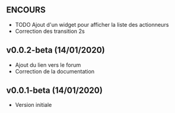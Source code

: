 ## ENCOURS

* TODO Ajout d'un widget pour afficher la liste des actionneurs
* Correction  des transition 2s

## v0.0.2-beta (14/01/2020)

* Ajout du lien vers le forum
* Correction de la documentation

## v0.0.1-beta (14/01/2020)

* Version initiale
